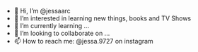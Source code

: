 - 👋 Hi, I’m @jessaarc
- 👀 I’m interested in learning new things, books and TV Shows
- 🌱 I’m currently learning ...
- 💞️ I’m looking to collaborate on ...
- 📫 How to reach me: @jessa.9727 on instagram

<!---
jessaarc/jessaarc is a ✨ special ✨ repository because its `README.md` (this file) appears on your GitHub profile.
You can click the Preview link to take a look at your changes.
--->
